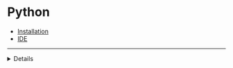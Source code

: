 # Python
+ [Installation](https://www.python.org/downloads)
+ [IDE](https://www.jetbrains.com/pycharm/download)
***

<details>
    
  <details>
    <summary>Data Types</summary>
      
0               # int
1.2             # float
3 + 4j          # complex
''              # str
[]              # list
()              # tuple
True or False   # bool
{0, 1.2, 3+4j}  # set
{'key':"value"} # dict
      
  </details>
</details>
